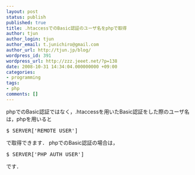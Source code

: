 ```yaml
---
layout: post
status: publish
published: true
title: .htaccessでのBasic認証のユーザ名をphpで取得
author: tjun
author_login: tjun
author_email: t.junichiro@gmail.com
author_url: http://tjun.jp/blog/
wordpress_id: 391
wordpress_url: http://zzz.jeeet.net/?p=138
date: 2008-10-31 14:34:04.000000000 +09:00
categories:
- programming
tags:
- php
comments: []
---
```

phpでのBasic認証ではなく，.htaccessを用いたBasic認証をした際のユーザ名は，phpを用いると
<pre>
$_SERVER['REMOTE_USER']
</pre>
で取得できます．
phpでのBasic認証の場合は，
<pre>
$_SERVER['PHP_AUTH_USER']
</pre>
です．
<br />
